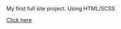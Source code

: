 My first full site project.
Using HTML/SCSS

<a href="https://lernt33.github.io/First-Project/index.html" target="_blank">Click here </a>
